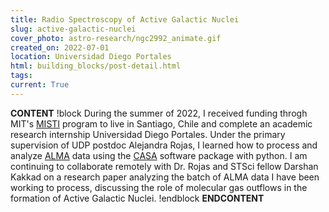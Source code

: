 ```yaml
---
title: Radio Spectroscopy of Active Galactic Nuclei
slug: active-galactic-nuclei
cover_photo: astro-research/ngc2992_animate.gif
created_on: 2022-07-01
location: Universidad Diego Portales
html: building_blocks/post-detail.html
tags:
current: True
---
```

__CONTENT__
!block
During the summer of 2022, I received funding throgh MIT's [MISTI](https://misti.mit.edu/) program to live in Santiago, Chile and complete an academic research internship Universidad Diego Portales. Under the primary supervision of UDP postdoc Alejandra Rojas, I learned how to process and analyze [ALMA](https://www.almaobservatory.org/en/home/) data using the [CASA](https://casa.nrao.edu/) software package with python. I am continuing to collaborate remotely with Dr. Rojas and STSci fellow Darshan Kakkad on a research paper analyzing the batch of ALMA data I have been working to process, discussing the role of molecular gas outflows in the formation of Active Galactic Nuclei. 
!endblock
__ENDCONTENT__
